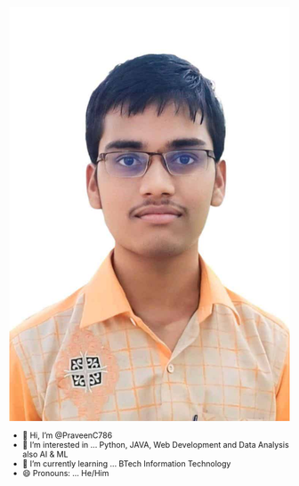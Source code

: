![profile_image](https://github.com/PraveenC786/PraveenC786/blob/main/profile.jpg?raw=true)

- 👋 Hi, I’m @PraveenC786
- 👀 I’m interested in ... Python, JAVA, Web Development and Data Analysis also AI & ML 
- 🌱 I’m currently learning ... BTech Information Technology
- 😄 Pronouns: ... He/Him


<!---
PraveenC786/PraveenC786 is a ✨ special ✨ repository because its `README.md` (this file) appears on your GitHub profile.
You can click the Preview link to take a look at your changes.
--->
